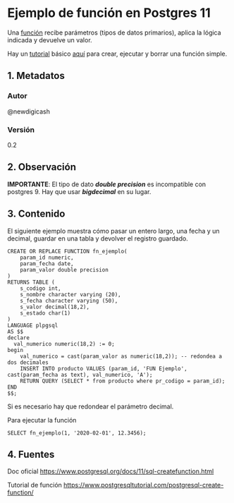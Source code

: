# Ejemplo de función en Postgres 11
Una [función][defFuncion] recibe parámetros (tipos de datos primarios), aplica la lógica indicada y devuelve un valor.

Hay un [tutorial][tutoBasico] básico [aquí][tutoBasico] para crear, ejecutar y borrar una función simple.

## 1. Metadatos

### Autor
@newdigicash
### Versión
0.2

## 2. Observación

__IMPORTANTE__: El tipo de dato ***double precision*** es incompatible con postgres 9. 
Hay que usar ***bigdecimal*** en su lugar.

## 3. Contenido 
El siguiente ejemplo muestra cómo pasar un entero largo, una fecha y un decimal, 
guardar en una tabla y devolver el registro guardado.
~~~
CREATE OR REPLACE FUNCTION fn_ejemplo(
	param_id numeric,
	param_fecha date,
	param_valor double precision
)
RETURNS TABLE (
	s_codigo int,
	s_nombre character varying (20),
	s_fecha character varying (50),
	s_valor decimal(18,2),
	s_estado char(1)
)
LANGUAGE plpgsql 
AS $$
declare
  val_numerico numeric(18,2) := 0;
begin
	val_numerico = cast(param_valor as numeric(18,2)); -- redondea a dos decimales
	INSERT INTO producto VALUES (param_id, 'FUN Ejemplo', cast(param_fecha as text), val_numerico, 'A');
	RETURN QUERY (SELECT * from producto where pr_codigo = param_id);
END
$$;
~~~
Si es necesario hay que redondear el parámetro decimal.

Para ejecutar la función

	SELECT fn_ejemplo(1, '2020-02-01', 12.3456);

## 4. Fuentes
Doc oficial <https://www.postgresql.org/docs/11/sql-createfunction.html>

Tutorial de función <https://www.postgresqltutorial.com/postgresql-create-function/>

[//]: # (referencias citadas)
[defFuncion]: https://www.postgresql.org/docs/11/sql-createfunction.html
[tutoBasico]: https://todopostgresql.com/manejando-funciones-en-postgresql/
